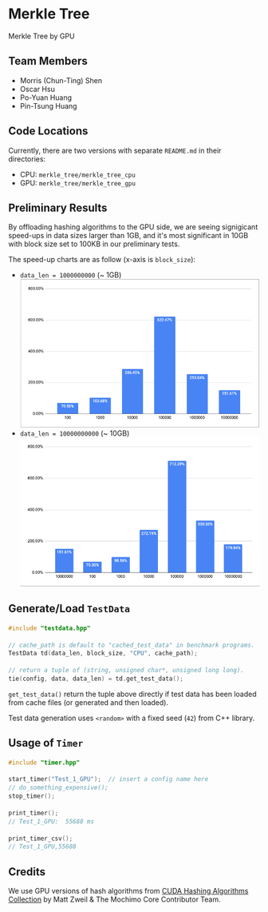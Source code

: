 # Merkle Tree
Merkle Tree by GPU

## Team Members
- Morris (Chun-Ting) Shen 
- Oscar Hsu
- Po-Yuan Huang
- Pin-Tsung Huang

## Code Locations
Currently, there are two versions with separate `README.md` in their directories:
- CPU: `merkle_tree/merkle_tree_cpu`
- GPU: `merkle_tree/merkle_tree_gpu`


## Preliminary Results
By offloading hashing algorithms to the GPU side, we are seeing signigicant
speed-ups in data sizes larger than 1GB, and it's most significant in 10GB with
block size set to 100KB in our preliminary tests.

The speed-up charts are as follow (x-axis is `block_size`):
- `data_len = 1000000000` (~ 1GB)
  ![1GB Speed-up Chart](pix/1GB_speedup.png)
- `data_len = 10000000000` (~ 10GB)
  ![10GB Speed-up Chart](pix/10GB_speedup.png)


## Generate/Load `TestData`
```C++
#include "testdata.hpp"

// cache_path is default to "cached_test_data" in benchmark programs.
TestData td(data_len, block_size, "CPU", cache_path);

// return a tuple of (string, unsigned char*, unsigned long long).
tie(config, data, data_len) = td.get_test_data();
```
`get_test_data()` return the tuple above directly if test data has been loaded
from cache files (or generated and then loaded).

Test data generation uses `<random>` with a fixed seed (`42`) from C++ library.

## Usage of `Timer`
```C++
#include "timer.hpp"

start_timer("Test_1_GPU");  // insert a config name here
// do_something_expensive();
stop_timer();

print_timer();
// Test_1_GPU:  55688 ms

print_timer_csv();
// Test_1_GPU,55688
```

## Credits
We use GPU versions of hash algorithms from
[CUDA Hashing Algorithms Collection](https://github.com/mochimodev/cuda-hashing-algos) by Matt Zweil & The Mochimo Core Contributor Team.
